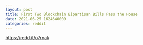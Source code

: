 ```yaml
--- 
layout: post 
title: First Two Blockchain Bipartisan Bills Pass the House 
date: 2021-06-25 1624640009 
categories: reddit 
--- 
```

https://redd.it/o7rnak